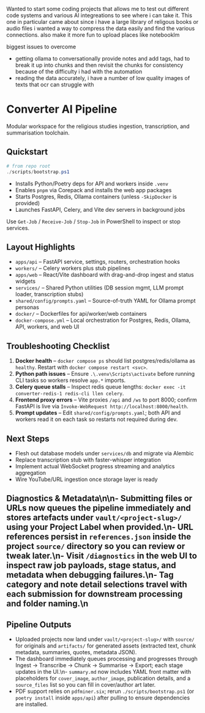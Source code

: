 Wanted to start some coding projects that allows me to test out different code systems and various AI integreations to see where i can take it.
This one in particular came about since i have a large library of religous books or audio files i wanted a way to compress the data easily and find the various connections. also make it more fun to upload places like notebooklm

biggest issues to overcome
- getting ollama to conversationally provide notes and add tags, had to break it up into chunks and then revisit the chunks for consistency because of the difficulty i had with the automation
- reading the data accurately, i have a number of low quality images of texts that ocr can struggle with






# Converter AI Pipeline
Modular workspace for the religious studies ingestion, transcription, and summarisation toolchain.

## Quickstart

```powershell
# from repo root
./scripts/bootstrap.ps1
```

- Installs Python/Poetry deps for API and workers inside `.venv`
- Enables `pnpm` via Corepack and installs the web app packages
- Starts Postgres, Redis, Ollama containers (unless `-SkipDocker` is provided)
- Launches FastAPI, Celery, and Vite dev servers in background jobs

Use `Get-Job` / `Receive-Job` / `Stop-Job` in PowerShell to inspect or stop services.

## Layout Highlights

- `apps/api` – FastAPI service, settings, routers, orchestration hooks
- `workers/` – Celery workers plus stub pipelines
- `apps/web` – React/Vite dashboard with drag-and-drop ingest and status widgets
- `services/` – Shared Python utilities (DB session mgmt, LLM prompt loader, transcription stubs)
- `shared/config/prompts.yaml` – Source-of-truth YAML for Ollama prompt personas
- `docker/` – Dockerfiles for api/worker/web containers
- `docker-compose.yml` – Local orchestration for Postgres, Redis, Ollama, API, workers, and web UI

## Troubleshooting Checklist

1. **Docker health** – `docker compose ps` should list postgres/redis/ollama as `healthy`. Restart with `docker compose restart <svc>`.
2. **Python path issues** – Ensure `.\.venv\Scripts\activate` before running CLI tasks so workers resolve `app.*` imports.
3. **Celery queue stalls** – Inspect redis queue lengths: `docker exec -it converter-redis-1 redis-cli llen celery`.
4. **Frontend proxy errors** – Vite proxies `/api` and `/ws` to port 8000; confirm FastAPI is live via `Invoke-WebRequest http://localhost:8000/health`.
5. **Prompt updates** – Edit `shared/config/prompts.yaml`; both API and workers read it on each task so restarts not required during dev.

## Next Steps

- Flesh out database models under `services/db` and migrate via Alembic
- Replace transcription stub with faster-whisper integration
- Implement actual WebSocket progress streaming and analytics aggregation
- Wire YouTube/URL ingestion once storage layer is ready
## Diagnostics & Metadata\n\n- Submitting files or URLs now queues the pipeline immediately and stores artefacts under `vault/<project-slug>/` using your Project Label when provided.\n- URL references persist in `references.json` inside the project `source/` directory so you can review or tweak later.\n- Visit `/diagnostics` in the web UI to inspect raw job payloads, stage status, and metadata when debugging failures.\n- Tag category and note detail selections travel with each submission for downstream processing and folder naming.\n

## Pipeline Outputs

- Uploaded projects now land under `vault/<project-slug>/` with `source/` for originals and `artifacts/` for generated assets (extracted text, chunk metadata, summaries, quotes, metadata JSON).
- The dashboard immediately queues processing and progresses through Ingest → Transcribe → Chunk → Summarise → Export; each stage updates in the UI.\n- `summary.md` now includes YAML front matter with placeholders for `cover_image`, `author_image`, publication details, and a `source_files` list so you can fill in cover/author art later.
- PDF support relies on `pdfminer.six`; rerun `./scripts/bootstrap.ps1` (or `poetry install` inside `apps/api`) after pulling to ensure dependencies are installed.

